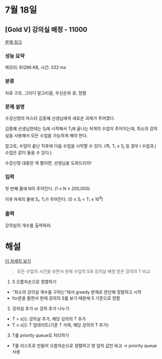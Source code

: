 # 7월 18일
## [Gold V] 강의실 배정 - 11000 

[문제 링크](https://www.acmicpc.net/problem/11000) 

### 성능 요약

메모리: 61296 KB, 시간: 332 ms

### 분류

자료 구조, 그리디 알고리즘, 우선순위 큐, 정렬

### 문제 설명

<p>수강신청의 마스터 김종혜 선생님에게 새로운 과제가 주어졌다. </p>

<p>김종혜 선생님한테는 S<sub>i</sub>에 시작해서 T<sub>i</sub>에 끝나는 N개의 수업이 주어지는데, 최소의 강의실을 사용해서 모든 수업을 가능하게 해야 한다. </p>

<p>참고로, 수업이 끝난 직후에 다음 수업을 시작할 수 있다. (즉, T<sub>i</sub> ≤ S<sub>j</sub> 일 경우 i 수업과 j 수업은 같이 들을 수 있다.)</p>

<p>수강신청 대충한 게 찔리면, 선생님을 도와드리자!</p>

### 입력 

 <p>첫 번째 줄에 N이 주어진다. (1 ≤ N ≤ 200,000)</p>

<p>이후 N개의 줄에 S<sub>i</sub>, T<sub>i</sub>가 주어진다. (0 ≤ S<sub>i</sub> < T<sub>i</sub> ≤ 10<sup>9</sup>)</p>

### 출력 

 <p>강의실의 개수를 출력하라.</p>

# 해설
[더 자세히 보기](https://velog.io/@ppocchi/%EB%B0%B1%EC%A4%80-%EA%B0%95%EC%9D%98%EC%8B%A4-%EB%B0%B0%EC%A0%95-11000%ED%8C%8C%EC%9D%B4%EC%8D%AC)

>모든 수업의 시간을 보면서 현재 수업의 S와 강의실 배정 받은 강의의 T 비교

1. S 오름차순으로 정렬하기
- "최소의 강의실 개수를 구하는"에서 greedy 문제로 판단해 정렬하고 시작
- for문을 돌면서 현재 강의의 S를 보기 때문에 S 기준으로 정렬
2. 강의실 추가 or 강의 추가 나누기
- T > s[i]: 강의실 추가, 해당 강의의 T 추가
- T ≤ s[i]: T 업데이트(기존 T 삭제, 해당 강의의 T 추가)
3. T를 priority queue로 처리하기
- T를 리스트로 만들어 오름차순으로 정렬하고 맨 앞의 값만 비교 → priority queue 사용
